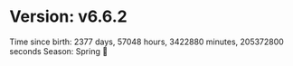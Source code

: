 # Version: v6.6.2
Time since birth: 2377 days, 57048 hours, 3422880 minutes, 205372800 seconds
Season: Spring 🌸
